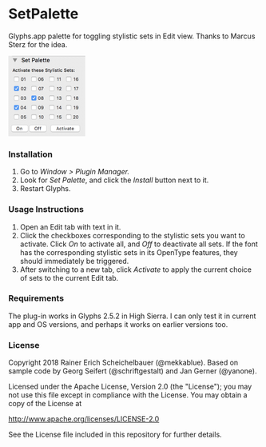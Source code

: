 # SetPalette

Glyphs.app palette for toggling stylistic sets in Edit view. Thanks to Marcus Sterz for the idea.

![SetPalette](SetPalette.png)

### Installation

1. Go to *Window > Plugin Manager.*
2. Look for *Set Palette*, and click the *Install* button next to it.
3. Restart Glyphs.

### Usage Instructions

1. Open an Edit tab with text in it.
2. Click the checkboxes corresponding to the stylistic sets you want to activate. Click *On* to activate all, and *Off* to deactivate all sets. If the font has the corresponding stylistic sets in its OpenType features, they should immediately be triggered.
3. After switching to a new tab, click *Activate* to apply the current choice of sets to the current Edit tab.

### Requirements

The plug-in works in Glyphs 2.5.2 in High Sierra. I can only test it in current app and OS versions, and perhaps it works on earlier versions too.

### License

Copyright 2018 Rainer Erich Scheichelbauer (@mekkablue).
Based on sample code by Georg Seifert (@schriftgestalt) and Jan Gerner (@yanone).

Licensed under the Apache License, Version 2.0 (the "License");
you may not use this file except in compliance with the License.
You may obtain a copy of the License at

http://www.apache.org/licenses/LICENSE-2.0

See the License file included in this repository for further details.
